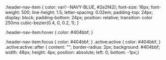 .header-nav-item {
color: var(--NAVY-BLUE, #2e2f42);
font-size: 16px;
font-weight: 500;
line-height: 1.5;
letter-spacing: 0.02em;
padding-top: 24px;
display: block;
padding-bottom: 24px;
position: relative;
transition: color 250ms cubic-bezier(0.4, 0, 0.2, 1);
}

.header-nav-item:hover {
color: #404bbf;
}

.header-nav-item:focus {
color: #404bbf;
}
.active:active {
color: #404bbf;
}
.active:active::after {
content: "";
border-radius: 2px;
background: #404bbf;
width: 48px;
height: 4px;
position: absolute;
left: 0;
bottom: -1px;}
